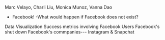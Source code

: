 Marc Velayo, Charli Liu, Monica Munoz, Vanna Dao

- Facebook!
-What would happen if Facebook does not exist?

Data Visualization
Success metrics involving Facebook Users
Facebook's shut down
Facebook's commpanies--- Instagram & Snapchat

